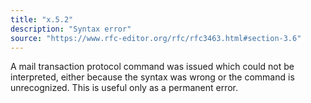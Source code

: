 ```yaml
---
title: "x.5.2"
description: "Syntax error"
source: "https://www.rfc-editor.org/rfc/rfc3463.html#section-3.6"
---
```


A mail transaction protocol command was issued which could not be interpreted, either because the syntax was wrong or the command is unrecognized.
This is useful only as a permanent error.
